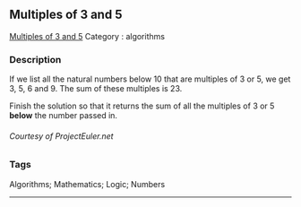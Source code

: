 ## Multiples of 3 and 5
[Multiples of 3 and 5](https://www.codewars.com/kata/multiples-of-3-and-5)
Category : algorithms

### Description
If we list all the natural numbers below 10 that are multiples of 3 or 5, we get 3, 5, 6 and 9. The sum of these multiples is 23.

Finish the solution so that it returns the sum of all the multiples of 3 or 5 **below** the number passed in. 

###### *Courtesy of ProjectEuler.net*

### Tags
Algorithms; Mathematics; Logic; Numbers

- - -
